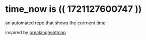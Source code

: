 # time_now is (( 1721127600747 ))

an automated repo that shows the currnent time

inspired by [breakingheatmap](https://github.com/breakingheatmap/breakingheatmap)